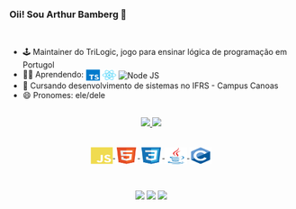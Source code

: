 ### Oii! Sou Arthur Bamberg 👋

<br>

- 🕹 Maintainer do TriLogic, jogo para ensinar lógica de programação em Portugol
- 👨‍💻 Aprendendo: <img align="center" alt="TypeScript" height="20" width="25" src="https://raw.githubusercontent.com/devicons/devicon/master/icons/typescript/typescript-plain.svg">
  <img align="center" alt="React" height="20" width="25" src="https://raw.githubusercontent.com/devicons/devicon/master/icons/react/react-original.svg">
  <img align="center" alt="Node JS" height="20" width="25" src="https://cdn.jsdelivr.net/gh/devicons/devicon/icons/nodejs/nodejs-original.svg" />  
- 📘 Cursando desenvolvimento de sistemas no IFRS - Campus Canoas
- 😄 Pronomes: ele/dele

<br>

<div align="center">
  <a href="https://github.com/Arthur-Bamberg">
  <img height="180em" src="https://github-readme-stats.vercel.app/api?username=Arthur-Bamberg&show_icons=true&theme=omni&include_all_commits=true&count_private=true"/>
  <img height="180em" src="https://github-readme-stats.vercel.app/api/top-langs/?username=Arthur-Bamberg&layout=compact&langs_count=7&theme=omni"/>
</div>
  
  <br>
  
<div align="center" style="display: inline_block"><br>
  <img align="center" alt="Rafa-Js" height="30" width="40" src="https://raw.githubusercontent.com/devicons/devicon/master/icons/javascript/javascript-plain.svg">
  <img align="center" alt="Rafa-HTML" height="30" width="40" src="https://raw.githubusercontent.com/devicons/devicon/master/icons/html5/html5-original.svg">
  <img align="center" alt="Rafa-CSS" height="30" width="40" src="https://raw.githubusercontent.com/devicons/devicon/master/icons/css3/css3-original.svg">
  <img align="center" alt="Rafa-Python" height="30" width="40" src="https://raw.githubusercontent.com/devicons/devicon/master/icons/java/java-original.svg">
  <img align="center" alt="Rafa-Csharp" height="30" width="40" src="https://raw.githubusercontent.com/devicons/devicon/master/icons/c/c-original.svg">
</div>
  
  <br>
  
  ##
 
<div align="center"> 
  <a href="https://instagram.com/arthur_bamberg" target="_blank"><img src="https://img.shields.io/badge/-Instagram-%23E4405F?style=for-the-badge&logo=instagram&logoColor=white" target="_blank"></a>
  <a href = "mailto:bamberguisses@gmail.com"><img src="https://img.shields.io/badge/-Gmail-%23333?style=for-the-badge&logo=gmail&logoColor=white" target="_blank"></a>
  <a href="https://www.linkedin.com/in/arthur-bamberg" target="_blank"><img src="https://img.shields.io/badge/-LinkedIn-%230077B5?style=for-the-badge&logo=linkedin&logoColor=white" target="_blank"></a> 
</div>
